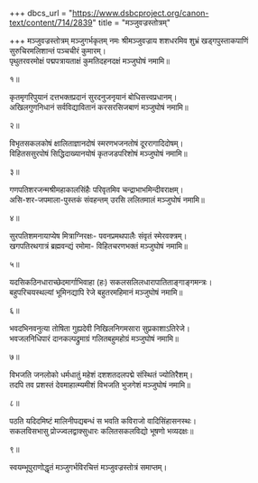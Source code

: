 +++
dbcs_url = "https://www.dsbcproject.org/canon-text/content/714/2839"
title = "मञ्जुवज्रस्तोत्रम्"

+++
मञ्जुवज्रस्तोत्रम्
मञ्जुगर्भकृतम्
नमः श्रीमञ्जुवज्राय
शशधरमिव शुभ्रं खड्गपुस्ताकपाणिं 
सुरुचिरमलिशान्तं पञ्चचीरं कुमारम्।  
पृथुतरवरमोक्षं पद्मपत्रायताक्षं 
कुमतिदहनदक्षं मञ्जुघोषं नमामि॥

१॥

कृतमृगरिपुयानं दत्तभक्तप्रदानं 
सुरदनुजनृयानं बोधिसत्त्वप्रधानम्।  
अखिलगुणनिधानं सर्वविद्यावितानं 
करसरसिजबाणं मञ्जुघोषं नमामि॥

२॥

विभृतसकलकोषं क्षालिताज्ञानदोषं 
स्मरणभजनतोषं दूररागादिदोषम्।  
विहितससुरपोषं सिद्धिदाख्यानयोषं 
कृतजडपरिशोषं मञ्जुघोषं नमामि॥

३॥

गणपतिशरजन्मश्रीमहाकालसिंहैः 
परिवृतमिव चन्द्राभाभमिन्दीवराक्षम्।  
असि-शर-जपमाला-पुस्तकं संवहन्तम् 
उरसि ललितमालं मञ्जुघोषं नमामि॥

४॥

सुरपतिशमनायाप्येष मित्राग्निरक्षः-
पवनप्रमथपालैः संवृतं स्मेरवक्त्रम्।  
खगपतिरथगात्रं ब्रह्मवन्द्यं रमोमा-
विहितचरणभक्तं मञ्जुघोषं  नमामि॥

५॥

यदसिकठिनधाराच्छेदमार्गाभिवाहा (हः) 
सकलसलिलधारापातिताङ्गाङ्गमन्त्रः।  
बहुपरिचयस्थल्यां  भूमिनद्यापि रेजे 
बहुतरमहिमानं मञ्जुघोषं नमामि॥

६॥

भवदभिनवनुत्या तोषिता  गुह्यदेवी 
निखिलनिगमसारा सुप्रकाशाऽतिरेजे।  
भवजलनिधिपारं दानकल्पद्रुमाग्रं 
गलितबहुमहोग्रं मञ्जुघोषं नमामि॥

७॥

विभजति जनलोको धर्मधातुं महेशं 
दशशतदलपद्मे संस्थितं ज्योतिरैशम्।  
तदपि तव प्रशस्तं देवमाहात्म्यमीशं 
विभजति भुजगेशं मञ्जुघोषं नमामि॥

८॥

पठति यदिदमिष्टं मालिनीपद्यबन्धं 
स भवति कविराजो वादिसिंहासनस्थः।  
सकलविसभासु प्रोज्ज्वलद्वाक्सुधारः 
कलितसकलविद्यो भूषणो भव्यदक्षः॥

९॥

स्वयम्भूपुराणोद्धृतं मञ्जुगर्भविरचित्तं
मञ्जुवज्रस्तोत्रं समाप्तम्।  
